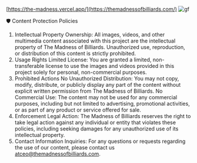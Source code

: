 [https://the-madness.vercel.app/](https://themadnessofbilliards.com/)
![gf](https://github.com/user-attachments/assets/82c78bb0-3133-4387-a564-f6f1bb36c754)

🛡️ Content Protection Policies
1. Intellectual Property
Ownership: All images, videos, and other multimedia content associated with this project are the intellectual property of The Madness of Billiards. Unauthorized use, reproduction, or distribution of this content is strictly prohibited.
2. Usage Rights
Limited License: You are granted a limited, non-transferable license to use the images and videos provided in this project solely for personal, non-commercial purposes.
3. Prohibited Actions
No Unauthorized Distribution: You may not copy, modify, distribute, or publicly display any part of the content without explicit written permission from The Madness of Billiards.
No Commercial Use: The content may not be used for any commercial purposes, including but not limited to advertising, promotional activities, or as part of any product or service offered for sale.
4. Enforcement
Legal Action: The Madness of Billiards reserves the right to take legal action against any individual or entity that violates these policies, including seeking damages for any unauthorized use of its intellectual property.
5. Contact Information
Inquiries: For any questions or requests regarding the use of our content, please contact us atceo@themadnessofbilliards.com.
